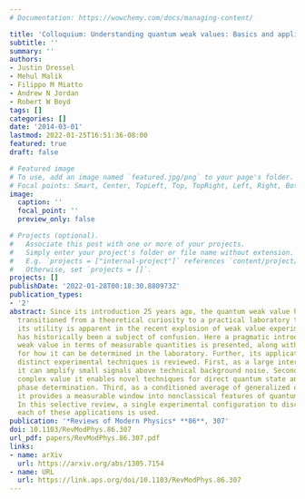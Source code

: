 ```yaml
---
# Documentation: https://wowchemy.com/docs/managing-content/

title: 'Colloquium: Understanding quantum weak values: Basics and applications'
subtitle: ''
summary: ''
authors:
- Justin Dressel
- Mehul Malik
- Filippo M Miatto
- Andrew N Jordan
- Robert W Boyd
tags: []
categories: []
date: '2014-03-01'
lastmod: 2022-01-25T16:51:36-08:00
featured: true
draft: false

# Featured image
# To use, add an image named `featured.jpg/png` to your page's folder.
# Focal points: Smart, Center, TopLeft, Top, TopRight, Left, Right, BottomLeft, Bottom, BottomRight.
image:
  caption: ''
  focal_point: ''
  preview_only: false

# Projects (optional).
#   Associate this post with one or more of your projects.
#   Simply enter your project's folder or file name without extension.
#   E.g. `projects = ["internal-project"]` references `content/project/deep-learning/index.md`.
#   Otherwise, set `projects = []`.
projects: []
publishDate: '2022-01-28T00:18:30.880973Z'
publication_types:
- '2'
abstract: Since its introduction 25 years ago, the quantum weak value has gradually
  transitioned from a theoretical curiosity to a practical laboratory tool. While
  its utility is apparent in the recent explosion of weak value experiments, its interpretation
  has historically been a subject of confusion. Here a pragmatic introduction to the
  weak value in terms of measurable quantities is presented, along with an explanation
  for how it can be determined in the laboratory. Further, its application to three
  distinct experimental techniques is reviewed. First, as a large interaction parameter
  it can amplify small signals above technical background noise. Second, as a measurable
  complex value it enables novel techniques for direct quantum state and geometric
  phase determination. Third, as a conditioned average of generalized observable eigenvalues
  it provides a measurable window into nonclassical features of quantum mechanics.
  In this selective review, a single experimental configuration to discuss and clarify
  each of these applications is used.
publication: '*Reviews of Modern Physics* **86**, 307'
doi: 10.1103/RevModPhys.86.307
url_pdf: papers/RevModPhys.86.307.pdf
links:
- name: arXiv
  url: https://arxiv.org/abs/1305.7154
- name: URL
  url: https://link.aps.org/doi/10.1103/RevModPhys.86.307
---
```

